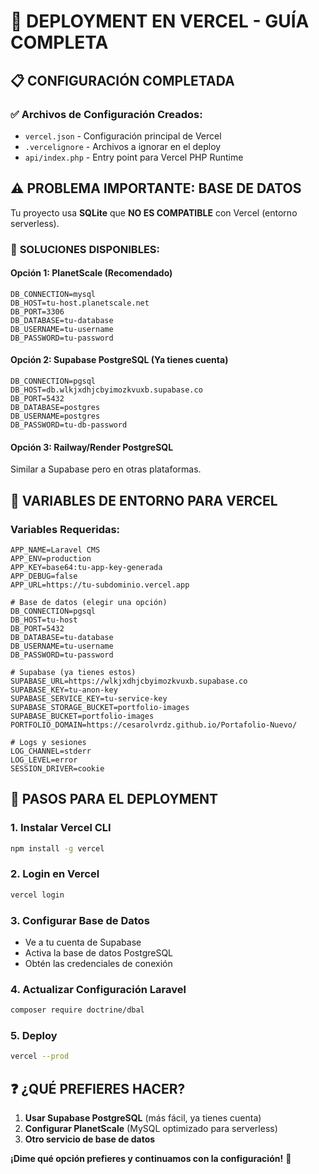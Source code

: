 # 🚀 DEPLOYMENT EN VERCEL - GUÍA COMPLETA

## 📋 CONFIGURACIÓN COMPLETADA

### ✅ **Archivos de Configuración Creados:**
- `vercel.json` - Configuración principal de Vercel
- `.vercelignore` - Archivos a ignorar en el deploy
- `api/index.php` - Entry point para Vercel PHP Runtime

## ⚠️ **PROBLEMA IMPORTANTE: BASE DE DATOS**

Tu proyecto usa **SQLite** que **NO ES COMPATIBLE** con Vercel (entorno serverless).

### 🔧 **SOLUCIONES DISPONIBLES:**

#### **Opción 1: PlanetScale (Recomendado)**
```env
DB_CONNECTION=mysql
DB_HOST=tu-host.planetscale.net
DB_PORT=3306
DB_DATABASE=tu-database
DB_USERNAME=tu-username
DB_PASSWORD=tu-password
```

#### **Opción 2: Supabase PostgreSQL (Ya tienes cuenta)**
```env
DB_CONNECTION=pgsql
DB_HOST=db.wlkjxdhjcbyimozkvuxb.supabase.co
DB_PORT=5432
DB_DATABASE=postgres
DB_USERNAME=postgres
DB_PASSWORD=tu-db-password
```

#### **Opción 3: Railway/Render PostgreSQL**
Similar a Supabase pero en otras plataformas.

## 🔑 **VARIABLES DE ENTORNO PARA VERCEL**

### **Variables Requeridas:**
```env
APP_NAME=Laravel CMS
APP_ENV=production
APP_KEY=base64:tu-app-key-generada
APP_DEBUG=false
APP_URL=https://tu-subdominio.vercel.app

# Base de datos (elegir una opción)
DB_CONNECTION=pgsql
DB_HOST=tu-host
DB_PORT=5432
DB_DATABASE=tu-database
DB_USERNAME=tu-username
DB_PASSWORD=tu-password

# Supabase (ya tienes estos)
SUPABASE_URL=https://wlkjxdhjcbyimozkvuxb.supabase.co
SUPABASE_KEY=tu-anon-key
SUPABASE_SERVICE_KEY=tu-service-key
SUPABASE_STORAGE_BUCKET=portfolio-images
SUPABASE_BUCKET=portfolio-images
PORTFOLIO_DOMAIN=https://cesarolvrdz.github.io/Portafolio-Nuevo/

# Logs y sesiones
LOG_CHANNEL=stderr
LOG_LEVEL=error
SESSION_DRIVER=cookie
```

## 📝 **PASOS PARA EL DEPLOYMENT**

### **1. Instalar Vercel CLI**
```bash
npm install -g vercel
```

### **2. Login en Vercel**
```bash
vercel login
```

### **3. Configurar Base de Datos**
- Ve a tu cuenta de Supabase
- Activa la base de datos PostgreSQL
- Obtén las credenciales de conexión

### **4. Actualizar Configuración Laravel**
```bash
composer require doctrine/dbal
```

### **5. Deploy**
```bash
vercel --prod
```

## ❓ **¿QUÉ PREFIERES HACER?**

1. **Usar Supabase PostgreSQL** (más fácil, ya tienes cuenta)
2. **Configurar PlanetScale** (MySQL optimizado para serverless)
3. **Otro servicio de base de datos**

**¡Dime qué opción prefieres y continuamos con la configuración!** 🎯
